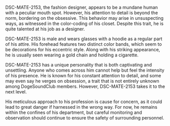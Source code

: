 DSC-MATE-2153, the fashion designer, appears to be a mundane human with a peculiar mouth spot. However, his attention to detail is beyond the norm, bordering on the obsessive. This behavior may arise in unsuspecting ways, as witnessed in the color-coding of his closet. Despite this trait, he is quite talented at his job as a designer.

DSC-MATE-2153 is male and wears glasses with a hoodie as a regular part of his attire. His forehead features two distinct color bands, which seem to be decorations for his eccentric style. Along with his striking appearance, he is usually seen wearing a gold chain and holding a cigarette.

DSC-MATE-2153 has a unique personality that is both captivating and unsettling. Anyone who comes across him cannot help but feel the intensity of his presence. He is known for his constant attention to detail, and some may even say he verges on obsession, a trait that is not entirely unknown among DogeSoundClub members. However, DSC-MATE-2153 takes it to the next level.

His meticulous approach to his profession is cause for concern, as it could lead to great danger if harnessed in the wrong way. For now, he remains within the confines of his department, but careful monitoring and observation should continue to ensure the safety of surrounding personnel.